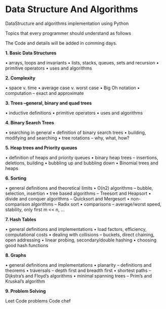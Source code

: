 # Data Structure And Algorithms
DataStructure and algorithms implementation using Python

Topics that every programmer should understand as follows

The Code and details will be added in comming days.

**1. Basic Data Structures**

• arrays, loops and invariants
• lists, stacks, queues, sets and recursion
• primitive operators
• uses and algorithms

**2. Complexity**

• space v. time
• average case v. worst case
• Big Oh notation
• computation – exact and approximate

**3. Trees –general, binary and quad trees**

• inductive definitions
• primitive operators
• uses and algorithms

**4. Binary Search Trees**

• searching in general
• definition of binary search trees
• building, modifying and searching
• tree rotations – why, what, how?

**5. Heap trees and Priority queues**

• definition of heaps and priority queues
• binary heap trees – insertions, deletions, building
• bubbling up and bubbling down
• Binomial trees and heaps

**6. Sorting**

• general definitions and theoretical limits
• O(n2) algorithms – bubble, selection, insertion
• tree based algorithms – Treesort and Heapsort
• divide and conquer algorithms – Quicksort and Mergesort
• non-comparison algorithms – Radix sort
• comparisons – average/worst speed, stability, only first m << n, …

**7. Hash Tables**

• general definitions and implementations
• load factors, efficiency, computational costs
• dealing with collisions – buckets, direct chaining, open addressing
• linear probing, secondary/double hashing
• choosing good hash functions

**8. Graphs**

• general definitions and implementations
• planarity – definitions and theorems
• traversals – depth first and breadth first
• shortest paths – Dijkstra’s and Floyd’s algorithms
• minimal spanning trees – Prim’s and Kruskal’s algorithm

**9. Problem Solving**

   Leet Code problems
   Code chef
